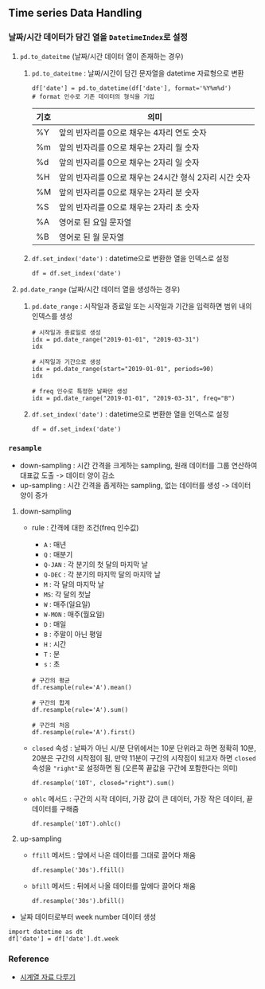 ## Time series Data Handling

### 날짜/시간 데이터가 담긴 열을 `DatetimeIndex`로 설정

1. `pd.to_dateitme` (날짜/시간 데이터 열이 존재하는 경우)
   1. `pd.to_dateitme` : 날짜/시간이 담긴 문자열을 datetime 자료형으로 변환
      ```
      df['date'] = pd.to_datetime(df['date'], format='%Y%m%d')
      # format 인수로 기존 데이터의 형식을 기입
      ```
      | 기호 | 의미                                                   |
      | ---- | ------------------------------------------------------ |
      | %Y   | 앞의 빈자리를 0으로 채우는 4자리 연도 숫자             |
      | %m   | 앞의 빈자리를 0으로 채우는 2자리 월 숫자               |
      | %d   | 앞의 빈자리를 0으로 채우는 2자리 일 숫자               |
      | %H   | 앞의 빈자리를 0으로 채우는 24시간 형식 2자리 시간 숫자 |
      | %M   | 앞의 빈자리를 0으로 채우는 2자리 분 숫자               |
      | %S   | 앞의 빈자리를 0으로 채우는 2자리 초 숫자               |
      | %A   | 영어로 된 요일 문자열                                  |
      | %B   | 영어로 된 월 문자열                                    |
   1. `df.set_index('date')` : datetime으로 변환한 열을 인덱스로 설정
      ```
      df = df.set_index('date')
      ```
1. `pd.date_range` (날짜/시간 데이터 열을 생성하는 경우)

   1. `pd.date_range` : 시작일과 종료일 또는 시작일과 기간을 입력하면 범위 내의 인덱스를 생성

      ```
      # 시작일과 종료일로 생성
      idx = pd.date_range("2019-01-01", "2019-03-31")
      idx

      # 시작일과 기간으로 생성
      idx = pd.date_range(start="2019-01-01", periods=90)
      idx

      # freq 인수로 특정한 날짜만 생성
      idx = pd.date_range("2019-01-01", "2019-03-31", freq="B")
      ```

   1. `df.set_index('date')` : datetime으로 변환한 열을 인덱스로 설정
      ```
      df = df.set_index('date')
      ```

### `resample`

- down-sampling : 시간 간격을 크게하는 sampling, 원래 데이터를 그룹 연산하여 대표값 도출 -> 데이터 양이 감소
- up-sampling : 시간 간격을 좁게하는 sampling, 없는 데이터를 생성 -> 데이터 양이 증가

1. down-sampling

   - rule : 간격에 대한 조건(freq 인수값)

     - `A` : 매년
     - `Q` : 매분기
     - `Q-JAN` : 각 분기의 첫 달의 마지막 날
     - `Q-DEC` : 각 분기의 마지막 달의 마지막 날
     - `M` : 각 달의 마지막 날
     - `MS`: 각 달의 첫날
     - `W` : 매주(일요일)
     - `W-MON` : 매주(월요일)
     - `D` : 매일
     - `B` : 주말이 아닌 평일
     - `H` : 시간
     - `T` : 분
     - `s` : 초

     ```
     # 구간의 평균
     df.resample(rule='A').mean()

     # 구간의 합계
     df.resample(rule='A').sum()

     # 구간의 처음
     df.resample(rule='A').first()
     ```

   - `closed` 속성 : 날짜가 아닌 시/분 단위에서는 10분 단위라고 하면 정확히 10분, 20분은 구간의 시작점이 됨, 만약 11분이 구간의 시작점이 되고자 하면 `closed` 속성을 `"right"`로 설정하면 됨 (오른쪽 끝값을 구간에 포함한다는 의미)

     ```
     df.resample('10T', closed="right").sum()
     ```

   - `ohlc` 메서드 : 구간의 시작 데이터, 가장 값이 큰 데이터, 가장 작은 데이터, 끝 데이터를 구해줌

     ```
     df.resample('10T').ohlc()
     ```

1. up-sampling
   - `ffill` 메서드 : 앞에서 나온 데이터를 그대로 끌어다 채움
     ```
     df.resample('30s').ffill()
     ```
   - `bfill` 메서드 : 뒤에서 나올 데이터를 앞에다 끌어다 채움
     ```
     df.resample('30s').bfill()
     ```

- 날짜 데이터로부터 week number 데이터 생성

```
import datetime as dt
df['date'] = df['date'].dt.week
```

### Reference

- [시계열 자료 다루기](https://datascienceschool.net/view-notebook/8959673a97214e8fafdb159f254185e9/)
